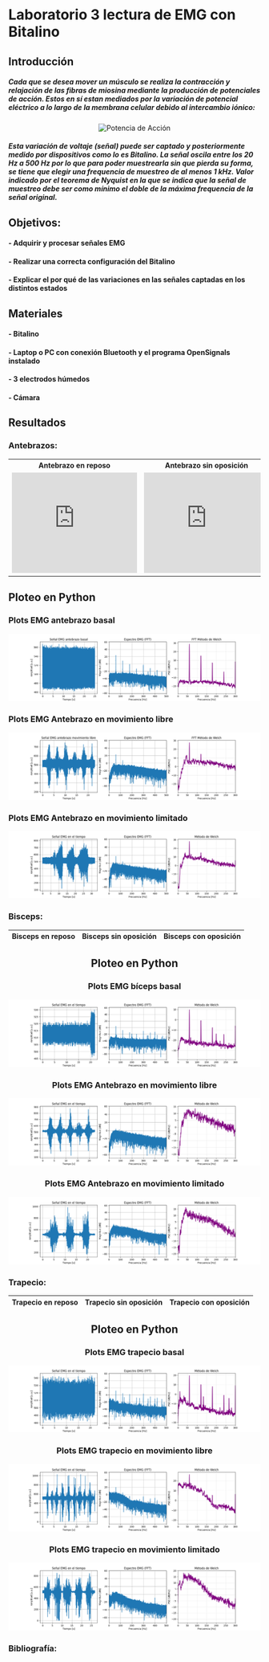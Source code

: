 # Laboratorio 3 lectura de EMG con Bitalino
## Introducción
##### Cada que se desea mover un músculo se realiza la contracción y relajación de las fibras de miosina mediante la producción de potenciales de acción. Estos en sí estan mediados por la variación de potencial eléctrico a lo largo de la membrana celular debido al intercambio iónico:
<div align="center">
  
![Potencia de Acción](https://www.itaca.edu.es/IMAGENES/INFORMACION%20ESPECIALISTAS/potencial-accion-3-19.gif)

</div>

##### Esta variación de voltaje (señal) puede ser captado y posteriormente medido por dispositivos como lo es Bitalino. La señal oscila entre los 20 Hz a 500 Hz por lo que para poder muestrearla sin que pierda su forma, se tiene que elegir una frequencia de muestreo de al menos 1 kHz. Valor indicado por el teorema de Nyquist en la que se indica que la señal de muestreo debe ser como mínimo el doble de la máxima frequencia de la señal original.

## Objetivos:
#### - Adquirir y procesar señales EMG
#### - Realizar una correcta configuración del Bitalino
#### - Explicar el por qué de las variaciones en las señales captadas en los distintos estados

## Materiales
#### - Bitalino
#### - Laptop o PC con conexión Bluetooth y el programa OpenSignals instalado
#### - 3 electrodos húmedos
#### - Cámara

## Resultados
### Antebrazos:

<div align="center">

<table>
  <tr>
    <th>Antebrazo en reposo</th>
    <th>Antebrazo sin oposición</th>
    <th>Antebrazo con oposición</th>
  </tr>
  <tr>
    <td>
      <iframe width="250" height="200" src="https://www.youtube.com/embed/F46p1PJufy0" frameborder="0" allowfullscreen></iframe>
    </td>
    <td>
      <iframe width="250" height="200" src="https://www.youtube.com/embed/cBvej_iqN20" frameborder="0" allowfullscreen></iframe>
    </td>
    <td>
      <iframe width="250" height="200" src="https://www.youtube.com/embed/O7S6lRxxxxx" frameborder="0" allowfullscreen></iframe>
    </td>
  </tr>
</table>
</div>



## Ploteo en Python

### Plots EMG antebrazo basal
![Plots EMG antebrazo basal](/Otros/AntebrazoBasal.png)

### Plots EMG Antebrazo en movimiento libre
![Plots EMG Antebrazo en movimiento libre](/Otros/AntebrazoLibre.png)

### Plots EMG Antebrazo en movimiento limitado
![Plots EMG Antebrazo en movimiento limitado](/Otros/AntebrazoLimitado.png)

</div>

### Bisceps:
<div align="center">

|  **Bisceps en reposo**  | **Bisceps sin oposición** | **Bisceps con oposición** |
|:------------:|:---------------:|:------------:|

## Ploteo en Python

### Plots EMG bíceps basal
![Plots EMG bíceps basal](/Otros/BicepBasal.png)

### Plots EMG Antebrazo en movimiento libre
![Plots EMG Bíceps en movimiento libre](/Otros/BicepLibre.png)

### Plots EMG Antebrazo en movimiento limitado
![Plots EMG Bíceps en movimiento limitado](/Otros/BicepLimitado.png)

</div>

### Trapecio:
<div align="center">

|  **Trapecio en reposo**  | **Trapecio sin oposición** | **Trapecio con oposición** |
|:------------:|:---------------:|:------------:|

## Ploteo en Python

### Plots EMG trapecio basal
![Plots EMG trapecio basal](/Otros/TrapecioBasal.png)

### Plots EMG trapecio en movimiento libre
![Plots EMG trapecio en movimiento libre](/Otros/TrapecioLibre.png)

### Plots EMG trapecio en movimiento limitado
![Plots EMG trapecio en movimiento limitado](/Otros/TrapecioLimitado.png)

</div>


### Bibliografía:
